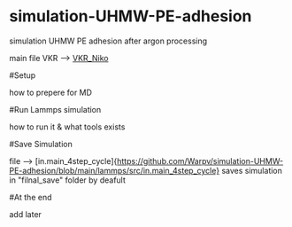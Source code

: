 # simulation-UHMW-PE-adhesion
simulation UHMW PE adhesion after argon processing

main file VKR --> [VKR_Niko](https://github.com/Warpv/simulation-UHMW-PE-adhesion/blob/main/Word_VKR)

#Setup

how to prepere for MD

#Run Lammps simulation

how to run it & what tools exists



#Save Simulation

file --> [in.main_4step_cycle]{https://github.com/Warpv/simulation-UHMW-PE-adhesion/blob/main/lammps/src/in.main_4step_cycle} saves simulation in "filnal_save" folder by deafult 

#At the end

add later 

